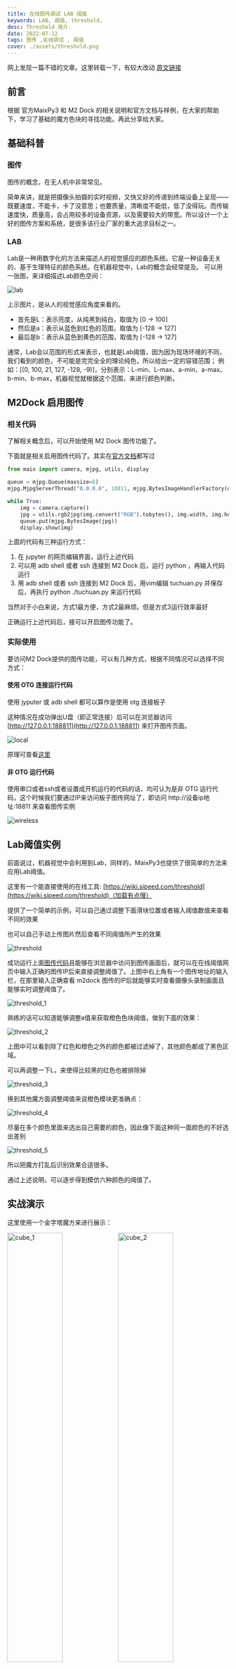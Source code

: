 ```yaml
---
title: 在线图传调试 LAB 阈值
keywords: LAB, 阈值, threshold,
desc: Threshold 简介
date: 2022-07-12
tags: 图传 ,在线调试 , 阈值
cover: ./assets/threshold.png
---
```


网上发现一篇不错的文章。这里转载一下，有较大改动 [原文链接](https://bbs.elecfans.com/jishu_2290503_1_1.html)

<!-- more -->

## 前言

根据 官方MaixPy3 和 M2 Dock 的相关说明和官方文档与样例，在大家的帮助下，学习了基础的魔方色块的寻找功能。再此分享给大家。

## 基础科普

### 图传

图传的概念，在无人机中非常常见。

简单来讲，就是把摄像头拍摄的实时视频，又快又好的传递到终端设备上呈现——既要速度，不能卡，卡了没意思；也要质量，清晰度不能低，低了没得玩。而传输速度快，质量高，会占用较多的设备资源，以及需要较大的带宽。所以设计一个上好的图传方案和系统，是很多该行业厂家的重大追求目标之一。

### LAB

Lab是一种用数字化的方法来描述人的视觉感应的颜色系统。它是一种设备无关的、基于生理特征的颜色系统。在机器视觉中，Lab的概念会经常提及。
可以用一张图，来详细描述Lab颜色空间：

![lab](./assets/lab.png)

上示图片，是从人的视觉感应角度来看的。
- 首先是L：表示亮度，从纯黑到纯白，取值为 [0 -> 100]
- 然后是a：表示从蓝色到红色的范围，取值为 [-128 -> 127]
- 最后是b：表示从蓝色到黄色的范围，取值为 [-128 -> 127]

通常，Lab会以范围的形式来表示，也就是Lab阈值，因为因为现场环境的不同，我们看到的颜色，不可能是完完全全的理论纯色，所以给出一定的容错范围；
例如：[(0, 100, 21, 127, -128, -9)]，分别表示：L-min、L-max、a-min、a-max、b-min、b-max，机器视觉就根据这个范围，来进行颜色判断。

## M2Dock 启用图传

### 相关代码

了解相关概念后，可以开始使用 M2 Dock 图传功能了。

下面就是相关启用图传代码了。其实在[官方文档](https://wiki.sipeed.com/soft/maixpy3/zh/usage/net.html#MJPG-%E5%9B%BE%E4%BC%A0-%E6%80%8E%E4%B9%88%E7%94%A8%EF%BC%9F)都写过

```python
from maix import camera, mjpg, utils, display

queue = mjpg.Queue(maxsize=8)
mjpg.MjpgServerThread("0.0.0.0", 18811, mjpg.BytesImageHandlerFactory(q=queue)).start()

while True:
    img = camera.capture()
    jpg = utils.rgb2jpg(img.convert("RGB").tobytes(), img.width, img.height)
    queue.put(mjpg.BytesImage(jpg))
    display.show(img)
```

上面的代码有三种运行方式：
1. 在 jupyter 的网页编辑界面，运行上述代码
2. 可以用 adb shell 或者 ssh 连接到 M2 Dock 后，运行 python ，再输入代码运行
3. 用 adb shell 或者 ssh 连接到 M2 Dock 后，用vim编辑 tuchuan.py 并保存后，再执行 python ./tuchuan.py 来运行代码

当然对于小白来说，方式1最方便，方式2最麻烦。但是方式3运行效率最好

正确运行上述代码后，接可以开启图传功能了。

### 实际使用

要访问M2 Dock提供的图传功能，可以有几种方式，根据不同情况可以选择不同方式：

#### 使用 OTG 连接运行代码

使用 jyputer 或 adb shell 都可以算作是使用 otg 连接板子

这种情况在成功弹出U盘（即正常连接）后可以在浏览器访问 [http://127.0.0.1:188811](http://127.0.0.1:188811) 来打开图传页面。

![local](./assets/local.png)

原理可查看[这里](https://wiki.sipeed.com/soft/maixpy3/zh/tools/MaixPy3_IDE.html#IDE-%E8%BF%9E%E6%8E%A5%E5%8E%9F%E7%90%86)

#### 非 OTG 运行代码

使用串口或者ssh或者设置成开机运行的代码的话，均可认为是非 OTG 运行代码，这个时候我们要通过IP来访问板子图传网址了，即访问 http://设备ip地址:18811 来查看图传实例

![wireless](./assets/threshold.png)

## Lab阈值实例

前面说过，机器视觉中会利用到Lab，同样的，MaixPy3也提供了很简单的方法来应用Lab阈值。

这里有一个能直接使用的在线工具: [https://wiki.sipeed.com/threshold](https://wiki.sipeed.com/threshold)（加载有点慢） 

提供了一个简单的示例，可以自己通过调整下面滑块位置或者输入阈值数值来查看不同的效果

也可以自己手动上传图片然后查看不同阈值所产生的效果

![threshold](./assets/threshold.png)

成功运行上面[图传代码](#m2dock-启用图传)且能够在浏览器中访问到图传画面后，就可以在在线阈值网页中输入正确的图传IP后来直接调整阈值了。上图中右上角有一个图传地址的输入栏，在那里输入正确查看 m2dock 图传的IP后就能够实时查看摄像头录制画面且能够实时调整阈值了。

![threshold_1](./assets/wireless_1.png)

熟练的话可以知道能够调整a值来获取橙色色块阈值，做到下面的效果：

![threshold_2](./assets/wireless_2.png)

上图中可以看到除了红色和橙色之外的颜色都被过滤掉了，其他颜色都成了黑色区域。

可以再调整一下L，来使得比较黑的红色也被排除掉

![threshold_3](./assets/wireless_3.png)

换到其他魔方面调整阈值来说橙色模块更准确点：

![threshold_4](./assets/wireless_4.png)

尽量在多个颜色里面来选出自己需要的颜色，因此像下面这种同一面颜色的不好选出差别

![threshold_5](./assets/wireless_5.png)

所以把魔方打乱后识别效果合适很多。

通过上述说明，可以逐步得到模仿六种颜色的阈值了。

## 实战演示

这里使用一个金字塔魔方来进行展示：

<img src="./assets/cube_1.png" width=50% alt=cube_1><img src="./assets/cube_2.png" width=50% alt=cube_2>

使用支架来将 m2dock 摄像头对准魔方

![snap](./assets/snap.png)

在电脑上进行阈值的调整

![change](./assets/change.png)

最终得到下面的四组值：

```python
[(0, 100, -128, -23, -128, 127)], #绿色
[(10, 100, 30, 127, -37, 127)],   #红色
[(40, 100, -25, 42, 7, 127)],     #黄色
[(0, 100, -128, 127, -128, -46)], #蓝色
```

根据官方例程修改后得到下面代码：

```python
from maix import image, display, camera
color = [
        [(0, 100, -128, -23, -128, 127)], #绿色
        [(10, 100, 30, 127, -37, 127)], #红色
        [(40, 100, -25, 42, 7, 127)], #黄色
        [(0, 100, -128, 127, -128, -46)], #蓝色
        ]  # 0.5.0 以后蓝色的 lab 阈值，0.4.9 之前为 [(13, 11, -91, 54, 48, -28)]
font_color = [ # 边框和文字颜色，暂时都用白色
    (255,255,255), # 绿色
    (255,255,255), # 红色
    (255,255,255), # 黄色
    (255,255,255)  # 白色
]
name_color = ('green', 'red', 'yellow', 'blue')
while True:
    img = camera.capture()
    for n in range(0,4):
        blobs = img.find_blobs(color[n])    #在图片中查找lab阈值内的颜色色块
        if blobs:
            for i in blobs:
                if i["w"]>15 and i["h"]>15:
                    img.draw_rectangle(i["x"], i["y"], i["x"] + i["w"], i["y"] + i["h"], 
                                       color=font_color[n], thickness=1) #将找到的颜色区域画出来
                    img.draw_string(i["x"], i["y"], name_color[n], scale = 0.8, 
                              color = font_color[0], thickness = 1) #在红色背景图上写下hello worl
    display.show(img)
```

运行上述代码后，识别的效果如下：

<img src="./assets/result_1.png" width=50% alt=result_1><img src="./assets/result_2.png" width=50% alt=result_2>

可以看到已经成功识别出魔方颜色块，且效果还不错。

具体效果视频可以前往 [原链接](https://bbs.elecfans.com/jishu_2290503_1_1.html) 查看